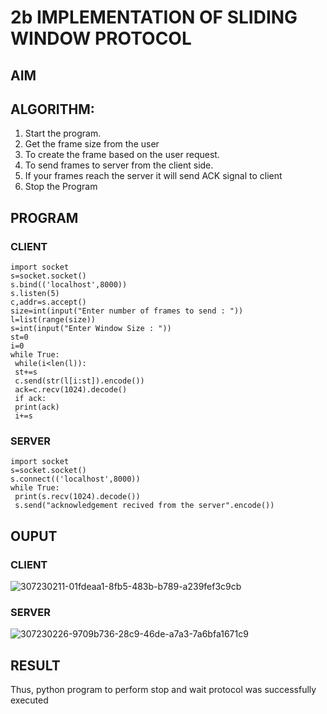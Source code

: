 # 2b IMPLEMENTATION OF SLIDING WINDOW PROTOCOL
## AIM
## ALGORITHM:
1. Start the program.
2. Get the frame size from the user
3. To create the frame based on the user request.
4. To send frames to server from the client side.
5. If your frames reach the server it will send ACK signal to client
6. Stop the Program
## PROGRAM
### CLIENT
```
import socket
s=socket.socket()
s.bind(('localhost',8000))
s.listen(5)
c,addr=s.accept()
size=int(input("Enter number of frames to send : "))
l=list(range(size))
s=int(input("Enter Window Size : "))
st=0
i=0
while True:
 while(i<len(l)):
 st+=s
 c.send(str(l[i:st]).encode())
 ack=c.recv(1024).decode()
 if ack:
 print(ack)
 i+=s
```
### SERVER
```
import socket
s=socket.socket()
s.connect(('localhost',8000))
while True: 
 print(s.recv(1024).decode())
 s.send("acknowledgement recived from the server".encode())
```
## OUPUT
### CLIENT
![307230211-01fdeaa1-8fb5-483b-b789-a239fef3c9cb](https://github.com/nivetharajaa/2b_SLIDING_WINDOW_PROTOCOL/assets/120543388/41590b5c-4a39-4045-837f-a4ae43bc216d)
### SERVER
![307230226-9709b736-28c9-46de-a7a3-7a6bfa1671c9](https://github.com/nivetharajaa/2b_SLIDING_WINDOW_PROTOCOL/assets/120543388/223dd1a1-2c94-4a27-99a6-3cb84d1164f7)

## RESULT
Thus, python program to perform stop and wait protocol was successfully executed
